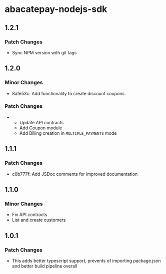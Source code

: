# abacatepay-nodejs-sdk

## 1.2.1

### Patch Changes

- Sync NPM version with git tags

## 1.2.0

### Minor Changes

- 8afe53c: Add functionality to create discount coupons.

### Patch Changes

- - Update API contracts
  - Add Coupon module
  - Add Billing creation in `MULTIPLE_PAYMENTS` mode

## 1.1.1

### Patch Changes

- c0b777f: Add JSDoc comments for improved documentation

## 1.1.0

### Minor Changes

- Fix API contracts
- List and create customers

## 1.0.1

### Patch Changes

- This adds better typescript support, prevents of importing package.json and better build pipeline overall
